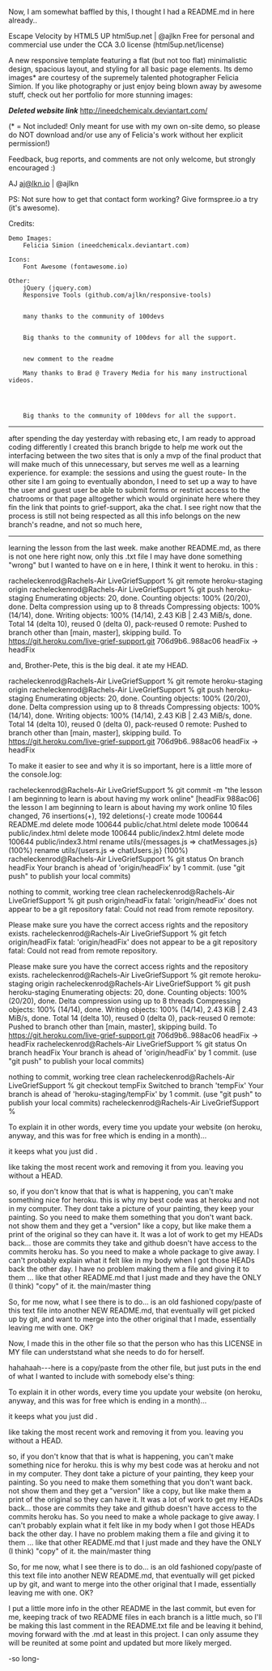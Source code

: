 Now, I am somewhat baffled by this, I thought I had a README.md in here already..

Escape Velocity by HTML5 UP
html5up.net | @ajlkn
Free for personal and commercial use under the CCA 3.0 license (html5up.net/license)


A new responsive template featuring a flat (but not too flat) minimalistic design, spacious
layout, and styling for all basic page elements. Its demo images* are courtesy of the supremely
talented photographer Felicia Simion. If you like photography or just enjoy being blown away by
awesome stuff, check out her portfolio for more stunning images:

***Deleted website link***
http://ineedchemicalx.deviantart.com/

(* = Not included! Only meant for use with my own on-site demo, so please do NOT download
and/or use any of Felicia's work without her explicit permission!)

Feedback, bug reports, and comments are not only welcome, but strongly encouraged :)

AJ
aj@lkn.io | @ajlkn

PS: Not sure how to get that contact form working? Give formspree.io a try (it's awesome).


Credits:

	Demo Images:
		Felicia Simion (ineedchemicalx.deviantart.com)

	Icons:
		Font Awesome (fontawesome.io)

	Other:
		jQuery (jquery.com)
		Responsive Tools (github.com/ajlkn/responsive-tools)


		many thanks to the community of 100devs


		Big thanks to the community of 100devs for all the support.


		new comment to the readme 
    
		Many thanks to Brad @ Travery Media for his many instructional videos.




		Big thanks to the community of 100devs for all the support.

***
after spending the day yesterday with rebasing etc, I am ready to approad coding differently I created this branch brigde to help me work out the interfacing between the two sites that is only a mvp of the final product that will make much of this unnecessary, but serves me well as a learning experience. for example: the sessions and using the guest route- In the other site I am going to eventually abondon, I need to set up a way to have the user and guest user be able to submit forms or restrict access to the chatrooms or that page alltogether which would orgininate here where they fin the link that points to grief-support, aka the chat. I see right now that the process is still not being respected as all this info belongs on the new branch's readne, and not so much here, 
***

learning the lesson from the last week. make another README.md, as there is not one here right now, only this .txt file I may have done something "wrong" but I wanted to have on e in here, I think it went to 
heroku. in this :

racheleckenrod@Rachels-Air LiveGriefSupport % git remote
heroku-staging
origin
racheleckenrod@Rachels-Air LiveGriefSupport % git push heroku-staging
Enumerating objects: 20, done.
Counting objects: 100% (20/20), done.
Delta compression using up to 8 threads
Compressing objects: 100% (14/14), done.
Writing objects: 100% (14/14), 2.43 KiB | 2.43 MiB/s, done.
Total 14 (delta 10), reused 0 (delta 0), pack-reused 0
remote: Pushed to branch other than [main, master], skipping build.
To https://git.heroku.com/live-grief-support.git
   706d9b6..988ac06  headFix -> headFix

   and, Brother-Pete, this is the big deal. it ate my HEAD. 

   racheleckenrod@Rachels-Air LiveGriefSupport % git remote
heroku-staging
origin
racheleckenrod@Rachels-Air LiveGriefSupport % git push heroku-staging
Enumerating objects: 20, done.
Counting objects: 100% (20/20), done.
Delta compression using up to 8 threads
Compressing objects: 100% (14/14), done.
Writing objects: 100% (14/14), 2.43 KiB | 2.43 MiB/s, done.
Total 14 (delta 10), reused 0 (delta 0), pack-reused 0
remote: Pushed to branch other than [main, master], skipping build.
To https://git.heroku.com/live-grief-support.git
   706d9b6..988ac06  headFix -> headFix


   To make it easier to see and why it is so important, here is a little more of the console.log:


racheleckenrod@Rachels-Air LiveGriefSupport % git commit -m "the lesson I am beginning to learn is about having my work online"
[headFix 988ac06] the lesson I am beginning to learn is about having my work online
 10 files changed, 76 insertions(+), 192 deletions(-)
 create mode 100644 README.md
 delete mode 100644 public/chat.html
 delete mode 100644 public/index.html
 delete mode 100644 public/index2.html
 delete mode 100644 public/index3.html
 rename utils/{messages.js => chatMessages.js} (100%)
 rename utils/{users.js => chatUsers.js} (100%)
racheleckenrod@Rachels-Air LiveGriefSupport % git status
On branch headFix
Your branch is ahead of 'origin/headFix' by 1 commit.
  (use "git push" to publish your local commits)

nothing to commit, working tree clean
racheleckenrod@Rachels-Air LiveGriefSupport % git push origin/headFix
fatal: 'origin/headFix' does not appear to be a git repository
fatal: Could not read from remote repository.

Please make sure you have the correct access rights
and the repository exists.
racheleckenrod@Rachels-Air LiveGriefSupport % git fetch origin/headFix
fatal: 'origin/headFix' does not appear to be a git repository
fatal: Could not read from remote repository.

Please make sure you have the correct access rights
and the repository exists.
racheleckenrod@Rachels-Air LiveGriefSupport % git remote
heroku-staging
origin
racheleckenrod@Rachels-Air LiveGriefSupport % git push heroku-staging
Enumerating objects: 20, done.
Counting objects: 100% (20/20), done.
Delta compression using up to 8 threads
Compressing objects: 100% (14/14), done.
Writing objects: 100% (14/14), 2.43 KiB | 2.43 MiB/s, done.
Total 14 (delta 10), reused 0 (delta 0), pack-reused 0
remote: Pushed to branch other than [main, master], skipping build.
To https://git.heroku.com/live-grief-support.git
   706d9b6..988ac06  headFix -> headFix
racheleckenrod@Rachels-Air LiveGriefSupport % git status
On branch headFix
Your branch is ahead of 'origin/headFix' by 1 commit.
  (use "git push" to publish your local commits)

nothing to commit, working tree clean
racheleckenrod@Rachels-Air LiveGriefSupport % git checkout tempFix
Switched to branch 'tempFix'
Your branch is ahead of 'heroku-staging/tempFix' by 1 commit.
  (use "git push" to publish your local commits)
racheleckenrod@Rachels-Air LiveGriefSupport % 


To explain it in other words, every time you update your website (on heroku, anyway, and this was for free which is ending in a month)...

it keeps what you just did .

like taking the most recent work and removing it from you. leaving you without a HEAD. 

so, if you don't know that that is what is happening, you can't make something nice for heroku. this is why my best code was at heroku and not in my computer. They dont take a picture of your painting, they keep your painting. So you need to make them something that you don't want back. not show them and  they get a "version" like a copy, but like make them a print of the original so they can have it. It was a lot of work to get my HEADs back... those are commits they take and github doesn't have access to the commits heroku has. So you need to make a whole package to give away. I can't probably explain what it felt like in my body when I got those HEADs back the other day. I have no problem making them a file and giving it to them ... like that other README.md that I just made and they have the ONLY (I think) "copy" of it. the main/master thing 

So, for me now, what I see there is to do... is an old fashioned copy/paste of this text file into another NEW README.md, that eventually will get picked up by git, and want to merge into the other original that I made, essentially leaving me with one. OK?



Now, I made this in the other file so that the person who has this LICENSE in MY file can underststand what she needs to do for herself.

hahahaah---here is a copy/paste from the other file, but just puts in the end of what I wanted to include with somebody else's thing:



To explain it in other words, every time you update your website (on heroku, anyway, and this was for free which is ending in a month)...

it keeps what you just did .

like taking the most recent work and removing it from you. leaving you without a HEAD. 

so, if you don't know that that is what is happening, you can't make something nice for heroku. this is why my best code was at heroku and not in my computer. They dont take a picture of your painting, they keep your painting. So you need to make them something that you don't want back. not show them and  they get a "version" like a copy, but like make them a print of the original so they can have it. It was a lot of work to get my HEADs back... those are commits they take and github doesn't have access to the commits heroku has. So you need to make a whole package to give away. I can't probably explain what it felt like in my body when I got those HEADs back the other day. I have no problem making them a file and giving it to them ... like that other README.md that I just made and they have the ONLY (I think) "copy" of it. the main/master thing 

So, for me now, what I see there is to do... is an old fashioned copy/paste of this text file into another NEW README.md, that eventually will get picked up by git, and want to merge into the other original that I made, essentially leaving me with one. OK?



I put a little more info in the other README in the last commit, but even for me, keeping track of two README files in each branch is a little much, so I'll be making this last comment in the README.txt file and be leaving it behind, moving forward with the .md at least in this project. I can only assume they will be reunited at some point and updated but more likely merged.

-so long-